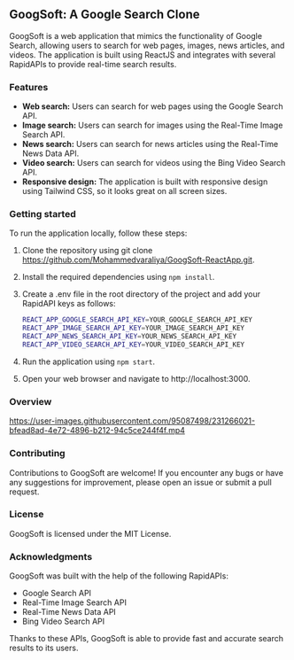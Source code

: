 ## GoogSoft: A Google Search Clone

GoogSoft is a web application that mimics the functionality of Google Search, allowing users to search for web pages, images, news articles, and videos. The application is built using ReactJS and integrates with several RapidAPIs to provide real-time search results.


### Features

* <b>Web search:</b> Users can search for web pages using the Google Search API.
* <b>Image search:</b> Users can search for images using the Real-Time Image Search API.
* <b>News search:</b> Users can search for news articles using the Real-Time News Data API.
* <b>Video search:</b> Users can search for videos using the Bing Video Search API.
* <b>Responsive design:</b> The application is built with responsive design using Tailwind CSS, so it looks great on all screen sizes.


### Getting started

To run the application locally, follow these steps:

1. Clone the repository using git clone https://github.com/Mohammedvaraliya/GoogSoft-ReactApp.git.
2. Install the required dependencies using `npm install`.
3. Create a .env file in the root directory of the project and add your RapidAPI keys as follows:

    ```bash
    REACT_APP_GOOGLE_SEARCH_API_KEY=YOUR_GOOGLE_SEARCH_API_KEY
    REACT_APP_IMAGE_SEARCH_API_KEY=YOUR_IMAGE_SEARCH_API_KEY
    REACT_APP_NEWS_SEARCH_API_KEY=YOUR_NEWS_SEARCH_API_KEY
    REACT_APP_VIDEO_SEARCH_API_KEY=YOUR_VIDEO_SEARCH_API_KEY
    ```

4. Run the application using `npm start`.
5. Open your web browser and navigate to http://localhost:3000.


### Overview

https://user-images.githubusercontent.com/95087498/231266021-bfead8ad-4e72-4896-b212-94c5ce244f4f.mp4


### Contributing

Contributions to GoogSoft are welcome! If you encounter any bugs or have any suggestions for improvement, please open an issue or submit a pull request.


### License

GoogSoft is licensed under the MIT License.


### Acknowledgments

GoogSoft was built with the help of the following RapidAPIs:

* Google Search API
* Real-Time Image Search API
* Real-Time News Data API
* Bing Video Search API

Thanks to these APIs, GoogSoft is able to provide fast and accurate search results to its users.
